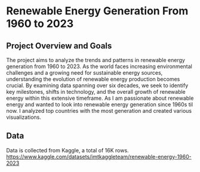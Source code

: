 # Renewable Energy Generation From 1960 to 2023

## Project Overview and Goals

The project aims to analyze the trends and patterns in renewable energy generation from 1960 to 2023. As the world faces increasing environmental challenges and a growing need for sustainable energy sources, understanding the evolution of renewable energy production becomes crucial. By examining data spanning over six decades, we seek to identify key milestones, shifts in technology, and the overall growth of renewable energy within this extensive timeframe.
As I am passionate about renewable energy and wanted to look into renewable energy generation since 1960s til now.
I analyzed top countries with the most generation and created various visualizations.


## Data

Data is collected from Kaggle, a total of 16K rows. 
https://www.kaggle.com/datasets/imtkaggleteam/renewable-energy-1960-2023









